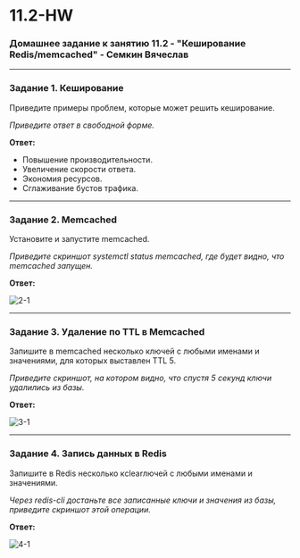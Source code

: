 # 11.2-HW
### Домашнее задание к занятию 11.2 - "Кеширование Redis/memcached" - Семкин Вячеслав
***

### Задание 1. Кеширование 

Приведите примеры проблем, которые может решить кеширование. 

*Приведите ответ в свободной форме.*

**Ответ:**

- Повышение производительности. 
- Увеличение скорости ответа.
- Экономия ресурсов.
- Сглаживание бустов трафика.

***

### Задание 2. Memcached

Установите и запустите memcached.

*Приведите скриншот systemctl status memcached, где будет видно, что memcached запущен.*

**Ответ:**

![2-1](https://github.com/SemkinVA/11.2-HW/blob/main/2-1.png)


***

### Задание 3. Удаление по TTL в Memcached

Запишите в memcached несколько ключей с любыми именами и значениями, для которых выставлен TTL 5. 

*Приведите скриншот, на котором видно, что спустя 5 секунд ключи удалились из базы.*

**Ответ:**

![3-1](https://github.com/SemkinVA/11.2-HW/blob/main/3-1.png)

***

### Задание 4. Запись данных в Redis

Запишите в Redis несколько кclearлючей с любыми именами и значениями. 

*Через redis-cli достаньте все записанные ключи и значения из базы, приведите скриншот этой операции.*

**Ответ:**

![4-1](https://github.com/SemkinVA/11.2-HW/blob/main/4-1.png)


